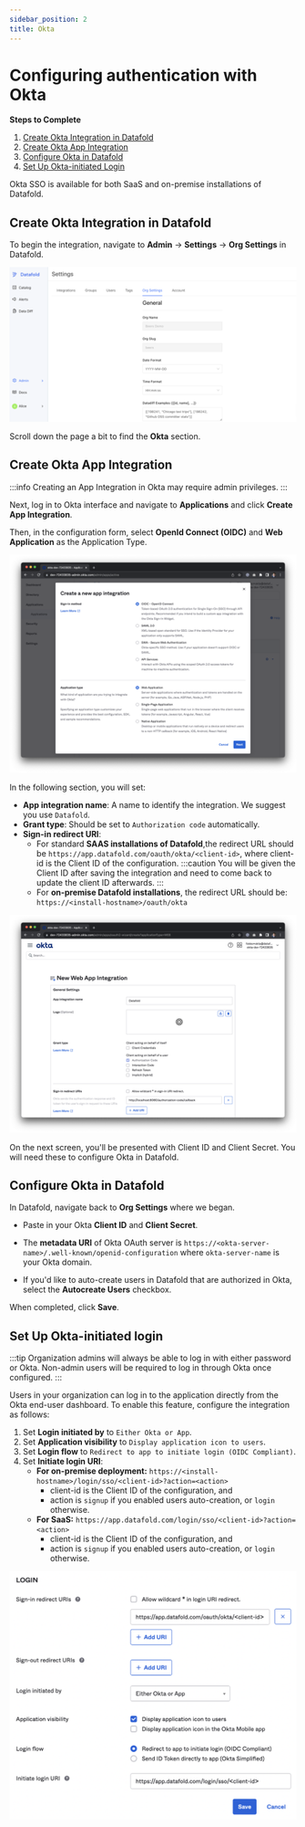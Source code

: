 ```yaml
---
sidebar_position: 2
title: Okta
---
```

# Configuring authentication with Okta

**Steps to Complete**
1. [Create Okta Integration in Datafold](okta.md#create-okta-integration-in-datafold)
2. [Create Okta App Integration](okta.md#create-okta-app-integration)
3. [Configure Okta in Datafold](okta.md#configure-okta-in-datafold)
4. [Set Up Okta-initiated Login](okta.md#set-up-okta-initiated-login)

Okta SSO is available for both SaaS and on-premise installations of Datafold.

## Create Okta Integration in Datafold

To begin the integration, navigate to **Admin** -> **Settings** -> **Org Settings** in Datafold. 

![](../../static/img/okta_settings.png)

Scroll down the page a bit to find the **Okta** section.

## Create Okta App Integration
:::info
Creating an App Integration in Okta may require admin privileges.
:::

Next, log in to Okta interface and navigate to **Applications** and click **Create App Integration**. 

Then, in the configuration form, select **OpenId Connect (OIDC)** and **Web Application** as the Application Type.

![](../../static/img/okta_create_new_app.png)

In the following section, you will set:
- **App integration name**: A name to identify the integration. We suggest you use `Datafold`.
- **Grant type**: Should be set to `Authorization code` automatically.
- **Sign-in redirect URI**: 
    - For standard **SAAS installations of Datafold**,the redirect URL should be `https://app.datafold.com/oauth/okta/<client-id>`, where client-id is the Client ID of the configuration. 
    :::caution
    You will be given the Client ID after saving the integration and need to come back to update the client ID afterwards.
    :::
    -  For **on-premise Datafold installations**, the redirect URL should be: `https://<install-hostname>/oauth/okta`


![](../../static/img/okta_redirect_uri.png)


On the next screen, you'll be presented with Client ID and Client Secret. You will need these to configure Okta in Datafold.

## Configure Okta in Datafold
In Datafold, navigate back to **Org Settings** where we began. 
- Paste in your Okta **Client ID** and **Client Secret**. 

- The **metadata URI** of Okta OAuth server is `https://<okta-server-name>/.well-known/openid-configuration` where `okta-server-name` is your Okta domain.

- If you'd like to auto-create users in Datafold that are authorized in Okta, select the **Autocreate Users** checkbox.

When completed, click **Save**.

## Set Up Okta-initiated login
:::tip
Organization admins will always be able to log in with either password or Okta. Non-admin users will be required to log in through Okta once configured.
:::

Users in your organization can log in to the application directly from the Okta end-user dashboard. To enable this feature, configure the integration as follows:

1. Set **Login initiated by** to `Either Okta or App`.
2. Set **Application visibility** to `Display application icon to users`.
3. Set **Login flow** to `Redirect to app to initiate login (OIDC Compliant)`.
4. Set **Initiate login URI**:
   * **For on-premise deployment:** `https://<install-hostname>/login/sso/<client-id>?action=<action>`
     * client-id is the Client ID of the configuration, and 
     * action is `signup` if you enabled users auto-creation, or `login` otherwise.
   * **For SaaS:** `https://app.datafold.com/login/sso/<client-id>?action=<action>`
     * client-id is the Client ID of the configuration, and 
     * action is `signup` if you enabled users auto-creation, or `login` otherwise.

![](../../static/img/okta_initiated_login.png)